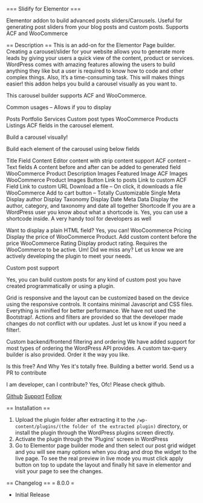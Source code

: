 === Slidify for Elementor ===

Elementor addon to build advanced posts sliders/Carousels. Useful for generating post sliders from your blog posts and custom posts. Supports ACF and WooCommerce

== Description ==
This is an add-on for the Elementor Page builder. Creating a carousel/slider for your website allows you to generate more leads by giving your users a quick view of the content, product or services. WordPress comes with amazing features allowing the users to build anything they like but a user is required to know how to code and other complex things. Also, It’s a time-consuming task. This will makes things easier! this addon helps you build a carousel visually as you want to. 

This carousel builder supports ACF and WooCommerce.

Common usages – Allows if you to display

Posts
Portfolio
Services
Custom post types
WooCommerce Products
Listings
ACF fields in the carousel element.

Build a carousel visually!

Build each element of the carousel using below fields

Title Field
Content 
Editor content with strip content support
ACF content – Text fields
A content before and after can be added to generated field
WooCommerce Product Description 
Images
Featured Image
ACF Images
WooCommerce Product Images
Button
Link to posts
Link to custom ACF Field
Link to custom URL
Download a file – On click, it downloads a file
WooCommerce Add to cart button – Totally Customizable
Single Meta
Display author
Display Taxonomy
Display Date
Meta Data
Display the author, category, and taxonomy and date all together
Shortcode
If you are a WordPress user you know about what a shortcode is. Yes, you can use a shortcode inside. A very handy tool for developers as well

Want to display a plain HTML field? Yes, you can!
WooCoommerce Pricing 
Display the price of WooCommerce Product.
Add custom content before the price
WooCommerce Rating
Display product rating. Requires the WooCommerce to be active.
Um! Did we miss any? Let us know we are actively developing the plugin to meet your needs.

Custom post support

Yes, you can build custom posts for any kind of custom post you have created programmatically or using a plugin.

Grid is responsive and the layout can be customized based on the device using the responsive controls. It contains minimal Javascript and CSS files. Everything is minified for better performance. We have not used the Bootstrap!. Actions and filters are provided so that the developer made changes do not conflict with our updates. Just let us know if you need a filter!.

Custom backend/frontend filtering and ordering
We have added support for most types of ordering the WordPress API provides. A custom tax-query builder is also provided. Order it the way you like. 

Is this free? And Why
Yes it's totally free. Building a better world. Send us a PR to contribute

I am developer, can I contribute?
Yes, Ofc! Please check github.

[Github](https://github.com/LatCodes/Slidify-for-Elementor)
[Support](https://github.com/LatCodes/Slidify-for-Elementor/issues)
[Follow](https://twitter.com/latgamedev)

== Installation ==
1. Upload the plugin folder after extracting it to the `/wp-content/plugins/(the folder of the extracted plugin)` directory, or install the plugin through the WordPress plugins screen directly.
2. Activate the plugin through the \'Plugins\' screen in WordPress
3. Go to Elementor page builder mode and then select our post grid widget and you will see many options when you drag and drop the widget to the live page. To see the real preview in live mode you must click apply button on top to update the layout and finally hit save in elementor and visit your page to see the changes.

== Changelog ==
= 8.0.0 =
* Initial Release

